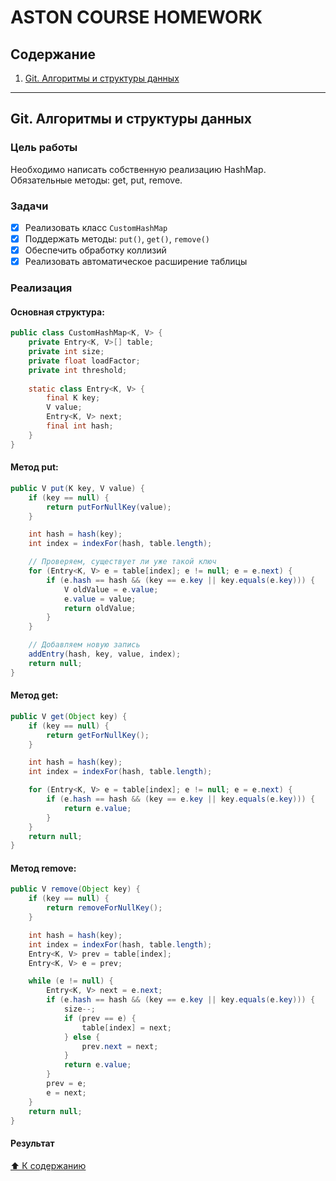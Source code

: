 # ASTON COURSE HOMEWORK

## Содержание
1. [Git. Алгоритмы и структуры данных](#алгоритмы-и-структуры-данных)

---

## Git. Алгоритмы и структуры данных

### Цель работы
Необходимо написать собственную реализацию HashMap. Обязательные методы: get, put, remove.

### Задачи
- [x] Реализовать класс `CustomHashMap`
- [x] Поддержать методы: `put()`, `get()`, `remove()`
- [x] Обеспечить обработку коллизий
- [x] Реализовать автоматическое расширение таблицы

### Реализация

#### Основная структура:
```java
public class CustomHashMap<K, V> {
    private Entry<K, V>[] table;
    private int size;
    private float loadFactor;
    private int threshold;
    
    static class Entry<K, V> {
        final K key;
        V value;
        Entry<K, V> next;
        final int hash;
    }
}
```
#### Метод put:
```java
public V put(K key, V value) {
    if (key == null) {
        return putForNullKey(value);
    }

    int hash = hash(key);
    int index = indexFor(hash, table.length);

    // Проверяем, существует ли уже такой ключ
    for (Entry<K, V> e = table[index]; e != null; e = e.next) {
        if (e.hash == hash && (key == e.key || key.equals(e.key))) {
            V oldValue = e.value;
            e.value = value;
            return oldValue;
        }
    }

    // Добавляем новую запись
    addEntry(hash, key, value, index);
    return null;
}
```
#### Метод get:
```java
public V get(Object key) {
    if (key == null) {
        return getForNullKey();
    }

    int hash = hash(key);
    int index = indexFor(hash, table.length);

    for (Entry<K, V> e = table[index]; e != null; e = e.next) {
        if (e.hash == hash && (key == e.key || key.equals(e.key))) {
            return e.value;
        }
    }
    return null;
}
```
#### Метод remove:
```java
public V remove(Object key) {
    if (key == null) {
        return removeForNullKey();
    }

    int hash = hash(key);
    int index = indexFor(hash, table.length);
    Entry<K, V> prev = table[index];
    Entry<K, V> e = prev;

    while (e != null) {
        Entry<K, V> next = e.next;
        if (e.hash == hash && (key == e.key || key.equals(e.key))) {
            size--;
            if (prev == e) {
                table[index] = next;
            } else {
                prev.next = next;
            }
            return e.value;
        }
        prev = e;
        e = next;
    }
    return null;
}
```

#### Результат

<!-- Вставить скрин -->

[⬆️ К содержанию](#содержание)